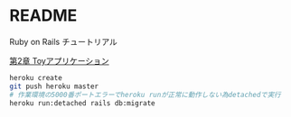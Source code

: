 # README
Ruby on Rails チュートリアル

[第2章 Toyアプリケーション](https://railstutorial.jp/chapters/toy_app?version=5.1#code-validates_content_presence)  

``` bash
heroku create
git push heroku master
# 作業環境の5000番ポートエラーでheroku runが正常に動作しない為detachedで実行
heroku run:detached rails db:migrate
```